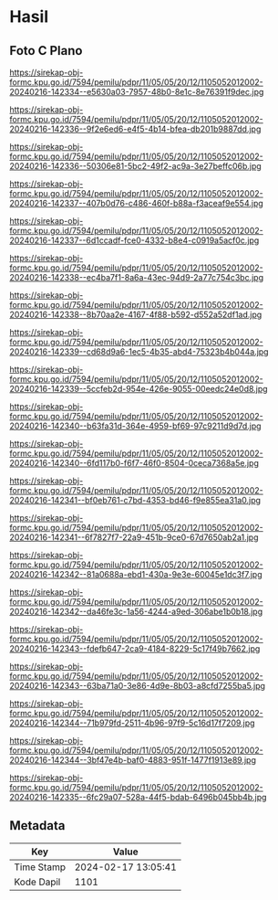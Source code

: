 # Hasil

## Foto C Plano

https://sirekap-obj-formc.kpu.go.id/7594/pemilu/pdpr/11/05/05/20/12/1105052012002-20240216-142334--e5630a03-7957-48b0-8e1c-8e76391f9dec.jpg

https://sirekap-obj-formc.kpu.go.id/7594/pemilu/pdpr/11/05/05/20/12/1105052012002-20240216-142336--9f2e6ed6-e4f5-4b14-bfea-db201b9887dd.jpg

https://sirekap-obj-formc.kpu.go.id/7594/pemilu/pdpr/11/05/05/20/12/1105052012002-20240216-142336--50306e81-5bc2-49f2-ac9a-3e27beffc06b.jpg

https://sirekap-obj-formc.kpu.go.id/7594/pemilu/pdpr/11/05/05/20/12/1105052012002-20240216-142337--407b0d76-c486-460f-b88a-f3aceaf9e554.jpg

https://sirekap-obj-formc.kpu.go.id/7594/pemilu/pdpr/11/05/05/20/12/1105052012002-20240216-142337--6d1ccadf-fce0-4332-b8e4-c0919a5acf0c.jpg

https://sirekap-obj-formc.kpu.go.id/7594/pemilu/pdpr/11/05/05/20/12/1105052012002-20240216-142338--ec4ba7f1-8a6a-43ec-94d9-2a77c754c3bc.jpg

https://sirekap-obj-formc.kpu.go.id/7594/pemilu/pdpr/11/05/05/20/12/1105052012002-20240216-142338--8b70aa2e-4167-4f88-b592-d552a52df1ad.jpg

https://sirekap-obj-formc.kpu.go.id/7594/pemilu/pdpr/11/05/05/20/12/1105052012002-20240216-142339--cd68d9a6-1ec5-4b35-abd4-75323b4b044a.jpg

https://sirekap-obj-formc.kpu.go.id/7594/pemilu/pdpr/11/05/05/20/12/1105052012002-20240216-142339--5ccfeb2d-954e-426e-9055-00eedc24e0d8.jpg

https://sirekap-obj-formc.kpu.go.id/7594/pemilu/pdpr/11/05/05/20/12/1105052012002-20240216-142340--b63fa31d-364e-4959-bf69-97c9211d9d7d.jpg

https://sirekap-obj-formc.kpu.go.id/7594/pemilu/pdpr/11/05/05/20/12/1105052012002-20240216-142340--6fd117b0-f6f7-46f0-8504-0ceca7368a5e.jpg

https://sirekap-obj-formc.kpu.go.id/7594/pemilu/pdpr/11/05/05/20/12/1105052012002-20240216-142341--bf0eb761-c7bd-4353-bd46-f9e855ea31a0.jpg

https://sirekap-obj-formc.kpu.go.id/7594/pemilu/pdpr/11/05/05/20/12/1105052012002-20240216-142341--6f7827f7-22a9-451b-9ce0-67d7650ab2a1.jpg

https://sirekap-obj-formc.kpu.go.id/7594/pemilu/pdpr/11/05/05/20/12/1105052012002-20240216-142342--81a0688a-ebd1-430a-9e3e-60045e1dc3f7.jpg

https://sirekap-obj-formc.kpu.go.id/7594/pemilu/pdpr/11/05/05/20/12/1105052012002-20240216-142342--da46fe3c-1a56-4244-a9ed-306abe1b0b18.jpg

https://sirekap-obj-formc.kpu.go.id/7594/pemilu/pdpr/11/05/05/20/12/1105052012002-20240216-142343--fdefb647-2ca9-4184-8229-5c17f49b7662.jpg

https://sirekap-obj-formc.kpu.go.id/7594/pemilu/pdpr/11/05/05/20/12/1105052012002-20240216-142343--63ba71a0-3e86-4d9e-8b03-a8cfd7255ba5.jpg

https://sirekap-obj-formc.kpu.go.id/7594/pemilu/pdpr/11/05/05/20/12/1105052012002-20240216-142344--71b979fd-2511-4b96-97f9-5c16d17f7209.jpg

https://sirekap-obj-formc.kpu.go.id/7594/pemilu/pdpr/11/05/05/20/12/1105052012002-20240216-142344--3bf47e4b-baf0-4883-951f-1477f1913e89.jpg

https://sirekap-obj-formc.kpu.go.id/7594/pemilu/pdpr/11/05/05/20/12/1105052012002-20240216-142335--6fc29a07-528a-44f5-bdab-6496b045bb4b.jpg


## Metadata

| Key        | Value               |
| ---------- | ------------------- |
| Time Stamp | 2024-02-17 13:05:41 |
| Kode Dapil | 1101                |



